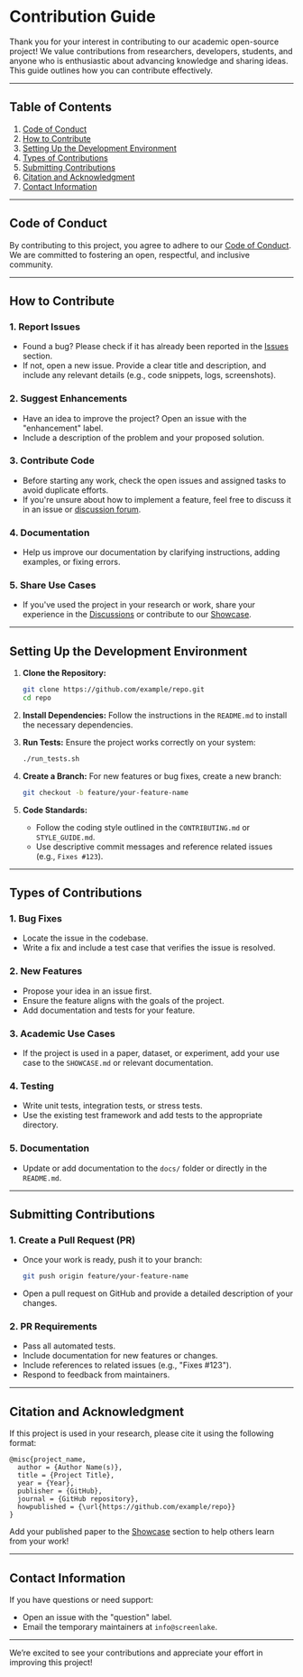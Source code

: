 
# Contribution Guide

Thank you for your interest in contributing to our academic open-source project! We value contributions from researchers, developers, students, and anyone who is enthusiastic about advancing knowledge and sharing ideas. This guide outlines how you can contribute effectively.

---

## **Table of Contents**
1. [Code of Conduct](#code-of-conduct)
2. [How to Contribute](#how-to-contribute)
3. [Setting Up the Development Environment](#setting-up-the-development-environment)
4. [Types of Contributions](#types-of-contributions)
5. [Submitting Contributions](#submitting-contributions)
6. [Citation and Acknowledgment](#citation-and-acknowledgment)
7. [Contact Information](#contact-information)

---

## **Code of Conduct**
By contributing to this project, you agree to adhere to our [Code of Conduct](CODE_OF_CONDUCT.md). We are committed to fostering an open, respectful, and inclusive community.

---

## **How to Contribute**

### **1. Report Issues**
- Found a bug? Please check if it has already been reported in the [Issues](https://github.com/example/repo/issues) section.
- If not, open a new issue. Provide a clear title and description, and include any relevant details (e.g., code snippets, logs, screenshots).

### **2. Suggest Enhancements**
- Have an idea to improve the project? Open an issue with the "enhancement" label.
- Include a description of the problem and your proposed solution.

### **3. Contribute Code**
- Before starting any work, check the open issues and assigned tasks to avoid duplicate efforts.
- If you're unsure about how to implement a feature, feel free to discuss it in an issue or [discussion forum](https://github.com/example/repo/discussions).

### **4. Documentation**
- Help us improve our documentation by clarifying instructions, adding examples, or fixing errors.

### **5. Share Use Cases**
- If you've used the project in your research or work, share your experience in the [Discussions](https://github.com/example/repo/discussions) or contribute to our [Showcase](SHOWCASE.md).

---

## **Setting Up the Development Environment**

1. **Clone the Repository:**
   ```bash
   git clone https://github.com/example/repo.git
   cd repo
   ```

2. **Install Dependencies:**
   Follow the instructions in the `README.md` to install the necessary dependencies.

3. **Run Tests:**
   Ensure the project works correctly on your system:
   ```bash
   ./run_tests.sh
   ```

4. **Create a Branch:**
   For new features or bug fixes, create a new branch:
   ```bash
   git checkout -b feature/your-feature-name
   ```

5. **Code Standards:**
   - Follow the coding style outlined in the `CONTRIBUTING.md` or `STYLE_GUIDE.md`.
   - Use descriptive commit messages and reference related issues (e.g., `Fixes #123`).

---

## **Types of Contributions**

### **1. Bug Fixes**
- Locate the issue in the codebase.
- Write a fix and include a test case that verifies the issue is resolved.

### **2. New Features**
- Propose your idea in an issue first.
- Ensure the feature aligns with the goals of the project.
- Add documentation and tests for your feature.

### **3. Academic Use Cases**
- If the project is used in a paper, dataset, or experiment, add your use case to the `SHOWCASE.md` or relevant documentation.

### **4. Testing**
- Write unit tests, integration tests, or stress tests.
- Use the existing test framework and add tests to the appropriate directory.

### **5. Documentation**
- Update or add documentation to the `docs/` folder or directly in the `README.md`.

---

## **Submitting Contributions**

### **1. Create a Pull Request (PR)**
- Once your work is ready, push it to your branch:
  ```bash
  git push origin feature/your-feature-name
  ```
- Open a pull request on GitHub and provide a detailed description of your changes.

### **2. PR Requirements**
- Pass all automated tests.
- Include documentation for new features or changes.
- Include references to related issues (e.g., "Fixes #123").
- Respond to feedback from maintainers.

---

## **Citation and Acknowledgment**

If this project is used in your research, please cite it using the following format:

```text
@misc{project_name,
  author = {Author Name(s)},
  title = {Project Title},
  year = {Year},
  publisher = {GitHub},
  journal = {GitHub repository},
  howpublished = {\url{https://github.com/example/repo}}
}
```

Add your published paper to the [Showcase](SHOWCASE.md) section to help others learn from your work!

---

## **Contact Information**
If you have questions or need support:
- Open an issue with the "question" label.
- Email the temporary maintainers at `info@screenlake`.

---

We’re excited to see your contributions and appreciate your effort in improving this project!
